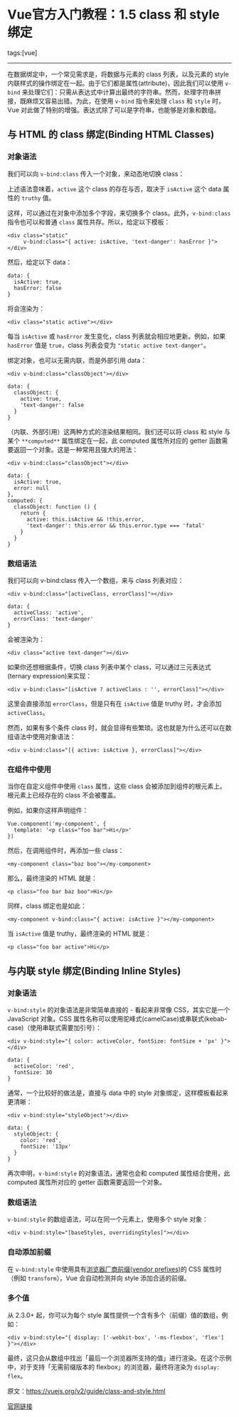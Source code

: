 # Vue官方入门教程：1.5 class 和 style 绑定

tags:[vue]

---

在数据绑定中，一个常见需求是，将数据与元素的 class 列表，以及元素的 style 内联样式的操作绑定在一起。由于它们都是属性(attribute)，因此我们可以使用 `v-bind` 来处理它们：只需从表达式中计算出最终的字符串。然而，处理字符串拼接，既麻烦又容易出错。为此，在使用 `v-bind` 指令来处理 `class` 和 `style` 时，Vue 对此做了特别的增强。表达式除了可以是字符串，也能够是对象和数组。

<!--more-->


## 与 HTML 的 class 绑定(Binding HTML Classes)

### 对象语法

我们可以向 `v-bind:class` 传入一个对象，来动态地切换 class：

上述语法意味着，`active` 这个 class 的存在与否，取决于 `isActive` 这个 data 属性的 `truthy` 值。

这样，可以通过在对象中添加多个字段，来切换多个 class。此外，`v-bind:class` 指令也可以和普通 `class` 属性共存。所以，给定以下模板：

	<div class="static"
	     v-bind:class="{ active: isActive, 'text-danger': hasError }">
	</div>

然后，给定以下 data：

	data: {
	  isActive: true,
	  hasError: false
	}

将会渲染为：

	<div class="static active"></div>

每当 `isActive` 或 `hasError` 发生变化，class 列表就会相应地更新。例如，如果 `hasError` 值是 `true`，class 列表会变为 `"static active text-danger"`。

绑定对象，也可以无需内联，而是外部引用 data：

	<div v-bind:class="classObject"></div>

	data: {
	  classObject: {
	    active: true,
	    'text-danger': false
	  }
	}

（内联、外部引用）这两种方式的渲染结果相同。我们还可以将 class 和 style 与某个 `**computed**` 属性绑定在一起，此 computed 属性所对应的 getter 函数需要返回一个对象。这是一种常用且强大的用法：

	<div v-bind:class="classObject"></div>

	data: {
	  isActive: true,
	  error: null
	},
	computed: {
	  classObject: function () {
	    return {
	      active: this.isActive && !this.error,
	      'text-danger': this.error && this.error.type === 'fatal'
	    }
	  }
	}

### 数组语法

我们可以向 v-bind:class 传入一个数组，来与 class 列表对应：

	<div v-bind:class="[activeClass, errorClass]"></div>

	data: {
	  activeClass: 'active',
	  errorClass: 'text-danger'
	}

会被渲染为：

	<div class="active text-danger"></div>

如果你还想根据条件，切换 class 列表中某个 class，可以通过三元表达式(ternary expression)来实现：

	<div v-bind:class="[isActive ? activeClass : '', errorClass]"></div>

这里会直接添加 `errorClass`，但是只有在 `isActive` 值是 truthy 时，才会添加 `activeClass`。

然而，如果有多个条件 class 时，就会显得有些繁琐。这也就是为什么还可以在数组语法中使用对象语法：

	<div v-bind:class="[{ active: isActive }, errorClass]"></div>

### 在组件中使用

当你在自定义组件中使用 `class` 属性，这些 class 会被添加到组件的根元素上。根元素上已经存在的 class 不会被覆盖。

例如，如果你这样声明组件：

	Vue.component('my-component', {
	  template: '<p class="foo bar">Hi</p>'
	})

然后，在调用组件时，再添加一些 class：

	<my-component class="baz boo"></my-component>

那么，最终渲染的 HTML 就是：

	<p class="foo bar baz boo">Hi</p>

同样，class 绑定也是如此：

	<my-component v-bind:class="{ active: isActive }"></my-component>

当 `isActive` 值是 truthy，最终渲染的 HTML 就是：

	<p class="foo bar active">Hi</p>

## 与内联 style 绑定(Binding Inline Styles)

### 对象语法

`v-bind:style` 的对象语法是非常简单直接的 - 看起来非常像 CSS，其实它是一个 JavaScript 对象。CSS 属性名称可以使用驼峰式(camelCase)或串联式(kebab-case)（使用串联式需要加引号）：

	<div v-bind:style="{ color: activeColor, fontSize: fontSize + 'px' }"></div>

	data: {
	  activeColor: 'red',
	  fontSize: 30
	}


通常，一个比较好的做法是，直接与 data 中的 style 对象绑定，这样模板看起来更清晰：

	<div v-bind:style="styleObject"></div>
	
	data: {
	  styleObject: {
	    color: 'red',
	    fontSize: '13px'
	  }
	}


再次申明，`v-bind:style` 的对象语法，通常也会和 computed 属性结合使用，此 computed 属性所对应的 getter 函数需要返回一个对象。

### 数组语法

`v-bind:style` 的数组语法，可以在同一个元素上，使用多个 style 对象：

	<div v-bind:style="[baseStyles, overridingStyles]"></div>

### 自动添加前缀

在 `v-bind:style` 中使用具有[浏览器厂商前缀(vendor prefixes)](https://developer.mozilla.org/en-US/docs/Glossary/Vendor_Prefix)的 CSS 属性时（例如 `transform`），Vue 会自动检测并向 style 添加合适的前缀。

### 多个值

从 2.3.0+ 起，你可以为每个 style 属性提供一个含有多个（前缀）值的数组，例如：

	<div v-bind:style="{ display: ['-webkit-box', '-ms-flexbox', 'flex'] }"></div>

最终，这只会从数组中找出「最后一个浏览器所支持的值」进行渲染。在这个示例中，对于支持「无需前缀版本的 flexbox」的浏览器，最终将渲染为 `display: flex`。

原文：https://vuejs.org/v2/guide/class-and-style.html

[官网链接](https://vuefe.cn/v2/guide/class-and-style.html#%E4%B8%8E-HTML-%E7%9A%84-class-%E7%BB%91%E5%AE%9A-Binding-HTML-Classes)